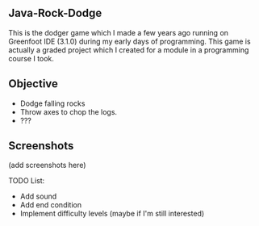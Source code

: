 ## Java-Rock-Dodge
This is the dodger game which I made a few years ago running on Greenfoot IDE (3.1.0) during my early days of programming.
This game is actually a graded project which I created for a module in a programming course I took. 

## Objective
- Dodge falling rocks
- Throw axes to chop the logs.
- ???

## Screenshots
(add screenshots here)



TODO List:
- Add sound
- Add end condition
- Implement difficulty levels (maybe if I'm still interested)
